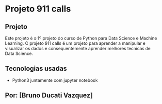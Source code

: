# Projeto 911 calls

## Projeto
Este projeto é o 1º projeto do curso de Python para Data Science e Machine Learning.
O projeto 911 calls é um projeto para aprender a manipular e visualizar os dados e consequentemente aprender melhores tecnicas de Data Science.

## Tecnologias usadas
- Python3 juntamente com jupyter notebook

## Por: [Bruno Ducati Vazquez]

